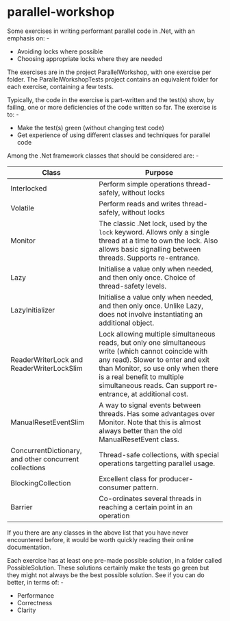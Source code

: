 # parallel-workshop

Some exercises in writing performant parallel code in .Net, with an emphasis
on: -
* Avoiding locks where possible
* Choosing appropriate locks where they are needed

The exercises are in the project ParallelWorkshop, with one exercise per
folder. The ParallelWorkshopTests project contains an equivalent folder for
each exercise, containing a few tests.

Typically, the code in the exercise is part-written and the test(s) show, by
failing, one or more deficiencies of the code written so far. The exercise
is to: -
* Make the test(s) green (without changing test code)
* Get experience of using different classes and techniques for parallel code

Among the .Net framework classes that should be considered are: -

Class | Purpose
----- | -------
Interlocked | Perform simple operations thread-safely, without locks
Volatile | Perform reads and writes thread-safely, without locks
Monitor | The classic .Net lock, used by the `lock` keyword. Allows only a single thread at a time to own the lock. Also allows basic signalling between threads. Supports re-entrance.
Lazy<T> | Initialise a value only when needed, and then only once. Choice of thread-safety levels.
LazyInitializer<T> | Initialise a value only when needed, and then only once. Unlike Lazy<T>, does not involve instantiating an additional object.
ReaderWriterLock and ReaderWriterLockSlim | Lock allowing multiple simultaneous reads, but only one simultaneous write (which cannot coincide with any read). Slower to enter and exit than Monitor, so use only when there is a real benefit to multiple simultaneous reads. Can support re-entrance, at additional cost.
ManualResetEventSlim | A way to signal events between threads. Has some advantages over Monitor. Note that this is almost always better than the old ManualResetEvent class.
ConcurrentDictionary<T>, and other concurrent collections | Thread-safe collections, with special operations targetting parallel usage.
BlockingCollection<T> | Excellent class for producer-consumer pattern.
Barrier | Co-ordinates several threads in reaching a certain point in an operation

If you there are any classes in the above list that you have never
encountered before, it would be worth quickly reading their online
documentation.

Each exercise has at least one pre-made possible solution, in a folder
called PossibleSolution. These solutions certainly make the tests go green
but they might not always be the best possible solution. See if you can
do better, in terms of: -
* Performance
* Correctness
* Clarity
